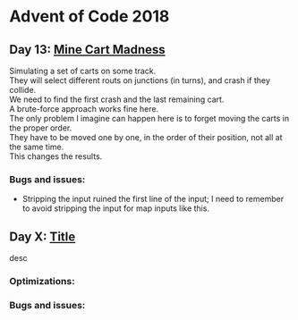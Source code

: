 # Advent of Code 2018

## Day 13: [Mine Cart Madness](https://adventofcode.com/2018/day/13)
Simulating a set of carts on some track.\
They will select different routs on junctions (in turns), and crash if they collide.\
We need to find the first crash and the last remaining cart.\
A brute-force approach works fine here.\
The only problem I imagine can happen here is to forget moving the carts in the proper order.\
They have to be moved one by one, in the order of their position, not all at the same time.\
This changes the results.

### Bugs and issues:
* Stripping the input ruined the first line of the input; I need to remember to avoid stripping the input for map inputs like this.

## Day X: [Title](https://adventofcode.com/2018/day/X)
desc
### Optimizations:
### Bugs and issues:
